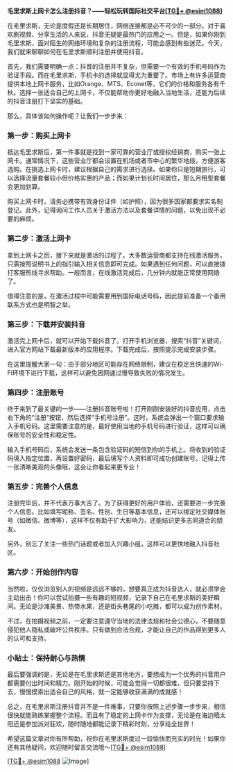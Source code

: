 **毛里求斯上网卡怎么注册抖音？——轻松玩转国际社交平台[[TG💪+ @esim1088](https://t.me/s/esim1088)]**

在毛里求斯，无论是度假还是长期居住，网络连接都是必不可少的一部分。对于喜欢刷视频、分享生活的人来说，抖音无疑是最热门的应用之一。但是，如果你刚到毛里求斯，面对陌生的网络环境和复杂的注册流程，可能会感到有些迷茫。今天，我们就来聊聊如何在毛里求斯顺利注册并使用抖音。

首先，我们需要明确一点：抖音的注册并不复杂，但需要一个有效的手机号码作为验证手段。而在毛里求斯，手机卡的选择就显得尤为重要了。市场上有许多运营商提供本地上网卡服务，比如Orange、MTS、Econet等，它们的价格和服务各有千秋。选择一张适合自己的上网卡，不仅能帮助你更好地融入当地生活，还能为后续的抖音注册打下坚实的基础。

那么，具体该如何操作呢？让我们一步步来：

### 第一步：购买上网卡

抵达毛里求斯后，第一件事就是找到一家可靠的营业厅或授权经销商，购买一张上网卡。通常情况下，这些营业厅都会设置在机场或者市中心的繁华地段，方便游客选购。在挑选上网卡时，建议根据自己的需求进行选择。如果你只是短期旅行，可以选择流量套餐较小但价格实惠的产品；而如果计划长时间居住，那么月租型套餐会更加划算。

购买上网卡时，请务必携带有效身份证件（如护照），因为很多国家都要求实名制登记。此外，记得询问工作人员关于激活方法以及套餐详情的问题，以免出现不必要的麻烦。

### 第二步：激活上网卡

拿到上网卡之后，接下来就是激活的过程了。大多数运营商都支持在线激活服务，只需按照说明书上的指引输入相关信息即可完成。如果遇到任何问题，可以直接拨打客服热线寻求帮助。一般而言，在线激活完成后，几分钟内就能正常使用网络了。

值得注意的是，在激活过程中可能需要用到国际电话号码，因此提前准备一个备用联系方式也是明智之举。

### 第三步：下载并安装抖音

激活完上网卡后，就可以开始下载抖音了。打开手机浏览器，搜索“抖音”关键词，进入官方网站下载最新版本的应用程序。下载完成后，按照提示完成安装步骤。

在这里提醒大家一句：由于部分地区可能存在网络限制，建议在稳定且快速的Wi-Fi环境下进行下载，这样可以避免因网速过慢导致失败的情况发生。

### 第四步：注册账号

终于来到了最关键的一步——注册抖音账号啦！打开刚刚安装好的抖音应用，点击右下角的“注册”按钮，然后选择“手机号注册”。这时，系统会弹出一个窗口要求输入手机号码。这里需要注意的是，最好使用当地的手机号码进行验证，这样可以确保账号的安全性和稳定性。

输入手机号码后，系统会发送一条包含验证码的短信到你的手机上。将收到的验证码填入指定位置，再设置好密码，最后填写个人资料即可成功创建账号。记得上传一张清晰美观的头像哦，这会让你看起来更专业！

### 第五步：完善个人信息

注册完毕后，并不代表万事大吉了。为了获得更好的用户体验，还需要进一步完善个人信息。比如填写昵称、签名、性别、生日等基本信息，还可以绑定社交媒体账号（如微信、微博等），这样不仅有助于扩大影响力，还能结识更多志同道合的朋友。

另外，别忘了关注一些热门话题或者加入兴趣小组，这样可以更快地融入抖音社区。

### 第六步：开始创作内容

当然啦，仅仅浏览别人的视频是远远不够的，想要真正成为抖音达人，就必须学会主动出击！你可以尝试拍摄一些有趣的短视频，记录下自己在毛里求斯的美好瞬间。无论是沙滩美景、热带水果，还是街头巷尾的小吃摊，都可以成为创作素材。

不过，在拍摄视频之前，一定要注意遵守当地的法律法规和社会公德心，不要随意侵犯他人隐私或破坏公共秩序。只有做到合法合规，才能让自己的作品得到更多人的认可和支持。

### 小贴士：保持耐心与热情

最后要强调的是，无论是在毛里求斯还是其他地方，要想成为一个优秀的抖音用户都需要付出时间和精力。刚开始的时候，可能会觉得一切都很难，但只要坚持下去，慢慢摸索出适合自己的风格，就一定能够收获满满的成就感！

总之，在毛里求斯注册抖音并不是一件难事，只要你按照上述步骤一步步来，相信很快就能熟练掌握整个流程。而且有了稳定的上网卡作为支撑，无论是在海边晒太阳还是参加派对狂欢，随时随地都能记录下精彩时刻，分享给全世界！

希望这篇文章对你有所帮助，祝你在毛里求斯度过一段愉快而充实的时光！如果你还有其他疑问，欢迎随时留言交流哦～[[TG💪+ @esim1088](https://t.me/s/esim1088)] 

[[TG💪+ @esim1088](https://t.me/s/esim1088) ![Image](https://i.postimg.cc/4NQfJmqS/Snipaste-2025-05-13-00-14-12.png)]